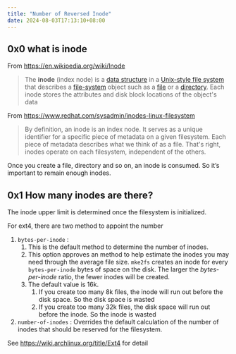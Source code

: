 ```yaml
---
title: "Number of Reversed Inode"
date: 2024-08-03T17:13:10+08:00
---
```


## 0x0 what is inode

From https://en.wikipedia.org/wiki/Inode

> The **inode** (index node) is a [data structure](https://en.wikipedia.org/wiki/Data_structure) in a [Unix-style file system](https://en.wikipedia.org/wiki/Unix_filesystem) that describes a [file-system](https://en.wikipedia.org/wiki/File_system) object such as a [file](https://en.wikipedia.org/wiki/Computer_file) or a [directory](https://en.wikipedia.org/wiki/Directory_(computing)). Each inode stores the attributes and disk block locations of the object's data

From https://www.redhat.com/sysadmin/inodes-linux-filesystem

> By definition, an inode is an index node. It serves as a unique identifier for a specific piece of metadata on a given filesystem. Each piece of metadata describes what we think of as a file. That's right, inodes operate on each filesystem, independent of the others.

Once you create a file, directory and so on, an inode is consumed. So it’s important to remain enough inodes.

## 0x1 **How many inodes are there?**

The inode upper limit is determined once the filesystem is initialized.

For ext4, there are two method to appoint the number

1. `bytes-per-inode` : 
   1. This is the default method to determine the number of inodes. 
   2. This option approves an method to help estimate the inodes you may need through the average file size. `mke2fs` creates an inode for every `bytes-per-inode` bytes of space on the disk. The larger the *bytes-per-inode* ratio, the fewer inodes will be created.
   3. The default value is 16k.
      1. If you create too many 8k files, the inode will run out before the disk space. So the disk space is wasted
      2. If you create too many 32k files, the disk space will run out before the inode. So the inode is wasted
2. `number-of-inodes` : Overrides the default calculation of the number of inodes that should be reserved for the filesystem.

See https://wiki.archlinux.org/title/Ext4 for detail